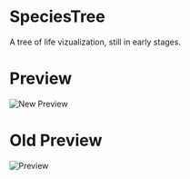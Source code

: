 SpeciesTree
===========

A tree of life vizualization, still in early stages.


Preview
==============

![New Preview](https://raw.githubusercontent.com/harokb/SpeciesTree/master/newpreview.png)






Old Preview
==============

![Preview](https://raw.githubusercontent.com/harokb/SpeciesTree/master/preview.png)
